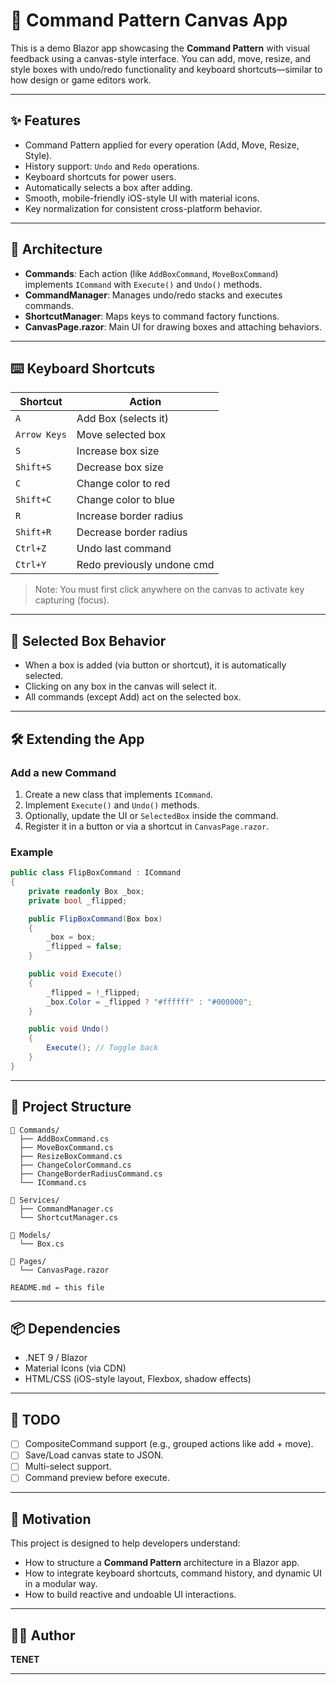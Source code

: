 # 🧩 Command Pattern Canvas App

This is a demo Blazor app showcasing the **Command Pattern** with visual feedback using a canvas-style interface. You can add, move, resize, and style boxes with undo/redo functionality and keyboard shortcuts—similar to how design or game editors work.

---

## ✨ Features

- Command Pattern applied for every operation (Add, Move, Resize, Style).
- History support: `Undo` and `Redo` operations.
- Keyboard shortcuts for power users.
- Automatically selects a box after adding.
- Smooth, mobile-friendly iOS-style UI with material icons.
- Key normalization for consistent cross-platform behavior.

---

## 🧱 Architecture

- **Commands**: Each action (like `AddBoxCommand`, `MoveBoxCommand`) implements `ICommand` with `Execute()` and `Undo()` methods.
- **CommandManager**: Manages undo/redo stacks and executes commands.
- **ShortcutManager**: Maps keys to command factory functions.
- **CanvasPage.razor**: Main UI for drawing boxes and attaching behaviors.

---

## ⌨️ Keyboard Shortcuts

| Shortcut        | Action                     |
|----------------|----------------------------|
| `A`            | Add Box (selects it)       |
| `Arrow Keys`   | Move selected box          |
| `S`            | Increase box size          |
| `Shift+S`      | Decrease box size          |
| `C`            | Change color to red        |
| `Shift+C`      | Change color to blue       |
| `R`            | Increase border radius     |
| `Shift+R`      | Decrease border radius     |
| `Ctrl+Z`       | Undo last command          |
| `Ctrl+Y`       | Redo previously undone cmd |

> Note: You must first click anywhere on the canvas to activate key capturing (focus).

---

## 🧠 Selected Box Behavior

- When a box is added (via button or shortcut), it is automatically selected.
- Clicking on any box in the canvas will select it.
- All commands (except Add) act on the selected box.

---

## 🛠️ Extending the App

### Add a new Command

1. Create a new class that implements `ICommand`.
2. Implement `Execute()` and `Undo()` methods.
3. Optionally, update the UI or `SelectedBox` inside the command.
4. Register it in a button or via a shortcut in `CanvasPage.razor`.

### Example
```csharp
public class FlipBoxCommand : ICommand
{
    private readonly Box _box;
    private bool _flipped;

    public FlipBoxCommand(Box box)
    {
        _box = box;
        _flipped = false;
    }

    public void Execute()
    {
        _flipped = !_flipped;
        _box.Color = _flipped ? "#ffffff" : "#000000";
    }

    public void Undo()
    {
        Execute(); // Toggle back
    }
}
```

---

## 📂 Project Structure

```
📁 Commands/
  ├── AddBoxCommand.cs
  ├── MoveBoxCommand.cs
  ├── ResizeBoxCommand.cs
  ├── ChangeColorCommand.cs
  ├── ChangeBorderRadiusCommand.cs
  └── ICommand.cs

📁 Services/
  ├── CommandManager.cs
  └── ShortcutManager.cs

📁 Models/
  └── Box.cs

📁 Pages/
  └── CanvasPage.razor

README.md ← this file
```

---

## 📦 Dependencies

- .NET 9 / Blazor
- Material Icons (via CDN)
- HTML/CSS (iOS-style layout, Flexbox, shadow effects)

---

## 🧪 TODO

- [ ] CompositeCommand support (e.g., grouped actions like add + move).
- [ ] Save/Load canvas state to JSON.
- [ ] Multi-select support.
- [ ] Command preview before execute.

---

## 🧠 Motivation

This project is designed to help developers understand:

- How to structure a **Command Pattern** architecture in a Blazor app.
- How to integrate keyboard shortcuts, command history, and dynamic UI in a modular way.
- How to build reactive and undoable UI interactions.

---

## 🧑‍💻 Author

**TENET**

---